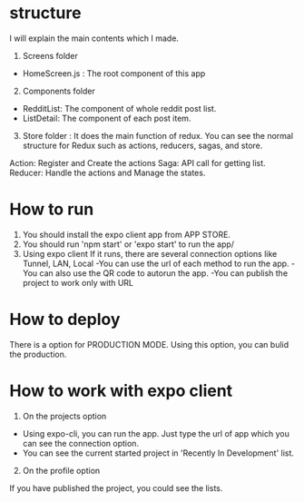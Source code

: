 # structure

I will explain the main contents which I made.

1. Screens folder
- HomeScreen.js : The root component of this app
2. Components folder
- RedditList: The component of whole reddit post list.
- ListDetail: The component of each post item.
3. Store folder : It does the main function of redux.
You can see the normal structure for Redux such as actions, reducers, sagas, and store.

Action: Register and Create the actions
Saga: API call for getting list.
Reducer: Handle the actions and Manage the states.

# How to run
1. You should install the expo client app from APP STORE.
2. You should run 'npm start' or 'expo start' to run the app/
3. Using expo client
 If it runs, there are several connection options like Tunnel, LAN, Local
 -You can use the url of each method to run the app.
 -You can also use the QR code to autorun the app.
 -You can publish the project to work only with URL
# How to deploy
 There is a option for PRODUCTION MODE. Using this option, you can bulid the production.

# How to work with expo client

1. On the projects option

- Using expo-cli, you can run the app. Just type the url of app which you can see the connection option.
- You can see the current started project in 'Recently In Development' list.

2. On the profile option

If you have published the project, you could see the lists.
